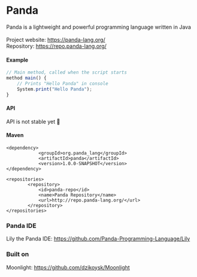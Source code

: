 # Panda

Panda is a lightweight and powerful programming language written in Java
<br>
<br>
Project website: https://panda-lang.org/
<br>
Repository: https://repo.panda-lang.org/
<br>
#### Example
```javascript
// Main method, called when the script starts
method main() {
    // Prints "Hello Panda" in console
    System.print("Hello Panda");
}
```
#### API
API is not stable yet :red_circle:
#### Maven
```
<dependency>
            <groupId>org.panda_lang</groupId>
            <artifactId>panda</artifactId>
            <version>1.0.0-SNAPSHOT</version>
</dependency>

<repositories>
        <repository>
            <id>panda-repo</id>
            <name>Panda Repository</name>
            <url>http://repo.panda-lang.org/</url>
        </repository>
</repositories>
```
### Panda IDE
Lily the Panda IDE: https://github.com/Panda-Programming-Language/Lily
### Built on
Moonlight: https://github.com/dzikoysk/Moonlight